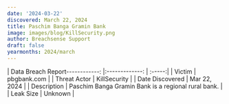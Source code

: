 ```yaml
---
date: '2024-03-22'
discovered: March 22, 2024
title: Paschim Banga Gramin Bank
image: images/blog/KillSecurity.png
author: Breachsense Support
draft: false
yearmonths: 2024/march
---
```


| Data Breach Report------------:     |:-------------:    | :-----:|
| Victim      | pbgbank.com      | 
| Threat Actor      | KillSecurity      | 
| Date Discovered      | Mar 22, 2024      | 
| Description      | Paschim Banga Gramin Bank is a regional rural bank.      | 
| Leak Size      | Unknown      | 


